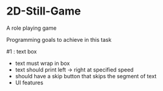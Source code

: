 # 2D-Still-Game
A role playing game

Programming goals to achieve in this task

#1 : text box
- text must wrap in box
- text should print left -> right at specified speed
- should have a skip button that skips the segment of text
- UI features

